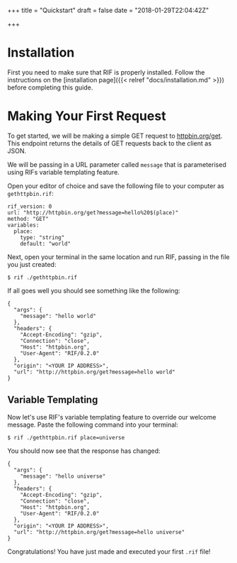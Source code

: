 +++
title = "Quickstart"
draft = false
date = "2018-01-29T22:04:42Z"

+++
# Installation
First you need to make sure that RIF is properly installed.
Follow the instructions on the 
[installation page]({{< relref "docs/installation.md" >}}) before completing
this guide.

# Making Your First Request
To get started, we will be making a simple GET request to
[httpbin.org/get](http://httpbin.org/get). This endpoint returns the details
of GET requests back to the client as JSON.

We will be passing in a URL parameter called `message` that is parameterised
using RIFs variable templating feature.

Open your editor of choice and save the following file to your computer
as `gethttpbin.rif`:
```
rif_version: 0
url: "http://httpbin.org/get?message=hello%20$(place)"
method: "GET"
variables:
  place:
    type: "string"
    default: "world"
```

Next, open your terminal in the same location and run RIF,
passing in the file you just created:
```
$ rif ./gethttpbin.rif
```

If all goes well you should see something like the following:
```
{
  "args": {
    "message": "hello world"
  }, 
  "headers": {
    "Accept-Encoding": "gzip", 
    "Connection": "close", 
    "Host": "httpbin.org", 
    "User-Agent": "RIF/0.2.0"
  }, 
  "origin": "<YOUR IP ADDRESS>", 
  "url": "http://httpbin.org/get?message=hello world"
}
```

## Variable Templating

Now let's use RIF's variable templating feature to override our welcome message.
Paste the following command into your terminal:
```
$ rif ./gethttpbin.rif place=universe
```

You should now see that the response has changed:
```
{
  "args": {
    "message": "hello universe"
  }, 
  "headers": {
    "Accept-Encoding": "gzip", 
    "Connection": "close", 
    "Host": "httpbin.org", 
    "User-Agent": "RIF/0.2.0"
  }, 
  "origin": "<YOUR IP ADDRESS>", 
  "url": "http://httpbin.org/get?message=hello universe"
}
```

Congratulations! You have just made and executed your first `.rif` file!
